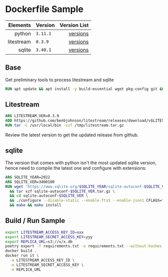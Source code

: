 # Dockerfile Sample

Elements | Version | Version List
--:|:--|--:
python | `3.11.1` | [versions](https://www.python.org/downloads/)
litestream | `0.3.9` | [versions](https://github.com/benbjohnson/litestream/releases)
sqlite | `3.40.1` | [versions](https://www.sqlite.org/download.html)

## Base

Get preliminary tools to process litestream and sqlite

```dockerfile
RUN apt update && apt install -y build-essential wget pkg-config git && apt clean
```

## Litestream

```dockerfile
ARG LITESTREAM_VER=0.3.9
ADD https://github.com/benbjohnson/litestream/releases/download/v$LITESTREAM_VER/litestream-v$LITESTREAM_VER-linux-amd64-static.tar.gz /tmp/litestream.tar.gz
RUN tar -C /usr/local/bin -xzf /tmp/litestream.tar.gz
```

Review the latest version to get the updated release from github.

## sqlite

The version that comes with python isn't the most updated sqlite version, hence need to compile the latest one and
configure with extensions:

```dockerfile
ARG SQLITE_YEAR=2022
ARG SQLITE_VER=3400100
RUN wget "https://www.sqlite.org/$SQLITE_YEAR/sqlite-autoconf-$SQLITE_VER.tar.gz" \
  && tar xzf sqlite-autoconf-$SQLITE_VER.tar.gz \
  && cd sqlite-autoconf-$SQLITE_VER \
  && ./configure --disable-static --enable-fts5 --enable-json1 CFLAGS="-g -O2 -DSQLITE_ENABLE_JSON1" \
  && make && make install
```

## Build / Run Sample

```sh
export LITESTREAM_ACCESS_KEY_ID=xxx
export LITESTREAM_SECRET_ACCESS_KEY=yyy
export REPLICA_URL=s3://x/x.db
poetry export -f requirements.txt -o requirements.txt --without-hashes
docker build .
docker run it \
  -e LITESTREAM_ACCESS_KEY_ID \
  -e LITESTREAM_SECRET_ACCESS_KEY \
  -e REPLICA_URL
```
